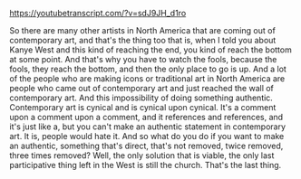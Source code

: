 https://youtubetranscript.com/?v=sdJ9JH_d1ro

 So there are many other artists in North America that are coming out of contemporary art, and that's the thing too that is, when I told you about Kanye West and this kind of reaching the end, you kind of reach the bottom at some point. And that's why you have to watch the fools, because the fools, they reach the bottom, and then the only place to go is up. And a lot of the people who are making icons or traditional art in North America are people who came out of contemporary art and just reached the wall of contemporary art. And this impossibility of doing something authentic. Contemporary art is cynical and is cynical upon cynical. It's a comment upon a comment upon a comment, and it references and references, and it's just like a, but you can't make an authentic statement in contemporary art. It is, people would hate it. And so what do you do if you want to make an authentic, something that's direct, that's not removed, twice removed, three times removed? Well, the only solution that is viable, the only last participative thing left in the West is still the church. That's the last thing.